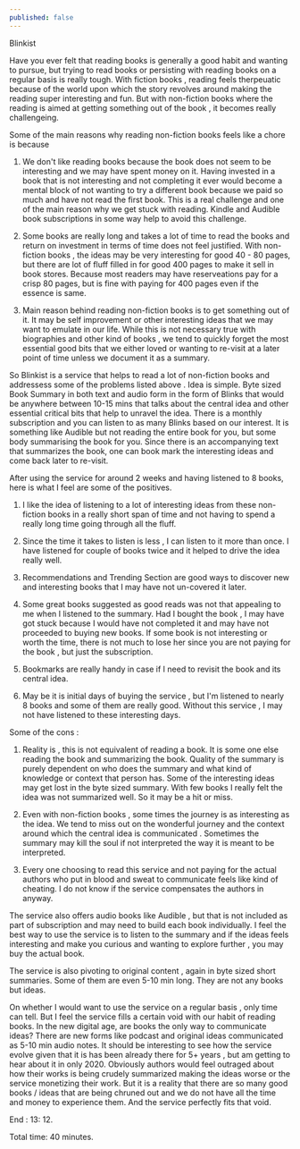 ```yaml
---
published: false
---
```

Blinkist


Have you ever felt that reading books is generally a good habit and wanting to pursue,  but trying to read books or persisting with reading books on a regular basis is really tough. With fiction books , reading feels therpeuatic because of the world upon which the story revolves around making the reading super interesting and  fun. But with non-fiction books where the reading is aimed at getting something out of the book , it becomes really challengeing.

Some of the main reasons why reading non-fiction books feels like a chore is because 

1. We don't like reading books because the book does not seem to be interesting and we may have spent money on it. Having invested in a book that is not interesting and not completing it ever would become a mental block of not wanting to try a different book because we paid so much and have not read the first book. This is a real challenge and one of the main reason why we get stuck with reading. Kindle and Audible book subscriptions in some way help to avoid this challenge. 

2. Some books are really long and takes a lot of time to read the books and return on investment in terms of time does not feel justified. With non-fiction books , the ideas may be very interesting for good 40 - 80 pages, but there are lot of fluff filled in for good 400 pages to make it sell in book stores. Because most readers may have reserveations pay for a crisp 80 pages, but is fine with paying for 400 pages even if the essence is same.  


3. Main reason behind reading non-fiction books is to get something out of it. It may be self improvement or other interesting ideas that we may want to emulate in our life. While this is not necessary true with biographies and other kind of books , we tend to quickly forget the most essential good bits that we either loved or wanting to re-visit at a later point of time unless we document it as a summary.


So Blinkist is a service that helps to read a lot of non-fiction books and addressess some of the problems listed above . Idea is simple. Byte sized Book Summary in both text and audio form in the form of Blinks that would be anywhere between 10-15 mins that talks about the central idea and other essential critical bits that help to unravel the idea. There is a monthly subscription and you can listen to as many Blinks based on our interest. It is something like Audible but not reading the entire book for you, but some body summarising the book for you. Since there is an accompanying text that summarizes the book, one can book mark the interesting ideas and come back later to re-visit.  

After using the service for around 2 weeks and having listened to 8 books, here is what I feel are some of the positives. 

1. I like the idea of listening to a lot of interesting ideas from these non-fiction books in a really short span of time and not having to spend a really long time going through all the fluff.   

2. Since the time it takes to listen is less , I can listen to it more than once. I have listened for couple of books twice and it helped to drive the idea really well.

3. Recommendations and Trending Section are good ways to discover new and interesting books that I may have not un-covered it later. 

4. Some great books suggested as good reads was not that appealing to me when I listened to the summary. Had I bought the book , I may have got stuck because I would have not completed it and may have not proceeded to buying new books. If some book is not interesting or worth the time, there is not much to lose her since you are not paying for the book , but just the subscription. 

5. Bookmarks are really handy in case if I need to revisit the book and its central idea.

6. May be it is initial days of buying the service , but I'm listened to nearly 8 books and some of them are really good. Without this service , I may not have listened to these interesting days.  

Some of the cons :

1. Reality is , this is not equivalent of reading a book. It is some one else reading the book and summarizing the book. Quality of the summary is purely dependent on who does the summary and what kind of knowledge or context that person has. Some of the interesting ideas may get lost in the byte sized summary. With few books I really felt the idea was not summarized well. So it may be a hit or miss. 

2. Even with non-fiction books , some times the journey is as interesting as the idea. We tend to miss out on the wonderful journey and the context around which the central idea is communicated . Sometimes the summary may kill the soul if not interpreted the way it is meant to be interpreted. 

3. Every one choosing to read this service and not paying for the actual authors who put in blood and sweat to communicate feels like kind of cheating. I do not know if the service compensates the authors in anyway. 

The service also offers audio books like Audible , but that is not included as part of subscription and may need to build each book individually. I feel the best way to use the service is to listen to the summary and if the ideas feels interesting and make you curious and wanting to explore further , you may buy the actual book.


The service is also pivoting to original content , again in byte sized short summaries. Some of them are even 5-10 min long. They are not any books but ideas.

On whether I would want to use the service on a regular basis , only time can tell. But I feel the service fills a certain void with our habit of reading books. In the new digital age, are books the only way to communicate ideas? There are new forms like podcast and original ideas communicated as 5-10 min audio notes. It should be interesting to see how the service evolve given that it is has been already there for 5+ years , but am getting to hear about it in only 2020. Obviously authors would feel outraged about how their works is being crudely summarized making the ideas worse or the service monetizing their work. But it is a reality that there are so many good books / ideas that are being chruned out and we do not have all the time and money to experience them. And the service perfectly fits that void. 

End : 13: 12. 

Total time: 40 minutes.
